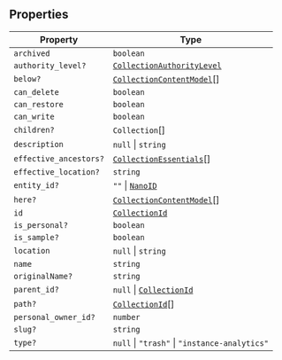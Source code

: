 ## Properties

| Property | Type |
| ------ | ------ |
| <a id="archived"></a> `archived` | `boolean` |
| <a id="authority_level"></a> `authority_level?` | [`CollectionAuthorityLevel`](CollectionAuthorityLevel.md) |
| <a id="below"></a> `below?` | [`CollectionContentModel`](CollectionContentModel.md)[] |
| <a id="can_delete"></a> `can_delete` | `boolean` |
| <a id="can_restore"></a> `can_restore` | `boolean` |
| <a id="can_write"></a> `can_write` | `boolean` |
| <a id="children"></a> `children?` | `Collection`[] |
| <a id="description"></a> `description` | `null` \| `string` |
| <a id="effective_ancestors"></a> `effective_ancestors?` | [`CollectionEssentials`](CollectionEssentials.md)[] |
| <a id="effective_location"></a> `effective_location?` | `string` |
| <a id="entity_id"></a> `entity_id?` | `""` \| [`NanoID`](NanoID.md) |
| <a id="here"></a> `here?` | [`CollectionContentModel`](CollectionContentModel.md)[] |
| <a id="id"></a> `id` | [`CollectionId`](CollectionId.md) |
| <a id="is_personal"></a> `is_personal?` | `boolean` |
| <a id="is_sample"></a> `is_sample?` | `boolean` |
| <a id="location"></a> `location` | `null` \| `string` |
| <a id="name"></a> `name` | `string` |
| <a id="originalname"></a> `originalName?` | `string` |
| <a id="parent_id"></a> `parent_id?` | `null` \| [`CollectionId`](CollectionId.md) |
| <a id="path"></a> `path?` | [`CollectionId`](CollectionId.md)[] |
| <a id="personal_owner_id"></a> `personal_owner_id?` | `number` |
| <a id="slug"></a> `slug?` | `string` |
| <a id="type"></a> `type?` | `null` \| `"trash"` \| `"instance-analytics"` |
